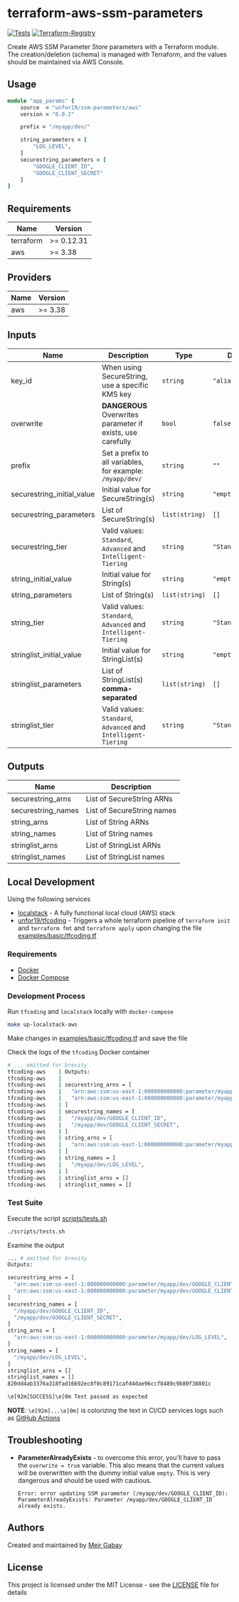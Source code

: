 # terraform-aws-ssm-parameters

[![Tests](https://github.com/unfor19/terraform-aws-ssm-parameters/actions/workflows/tests.yml/badge.svg)](https://github.com/unfor19/terraform-aws-ssm-parameters/actions/workflows/tests.yml) [![Terraform-Registry](https://img.shields.io/github/v/release/unfor19/terraform-aws-ssm-parameters?color=purple&label=terraform-registry&logo=terraform)](https://registry.terraform.io/modules/unfor19/ssm-parameters/aws/latest)

Create AWS SSM Parameter Store parameters with a Terraform module. The creation/deletion (schema) is managed with Terraform, and the values should be maintained via AWS Console.

## Usage

```ruby
module "app_params" {
    source  = "unfor19/ssm-parameters/aws"
    version = "0.0.2"

    prefix = "/myapp/dev/"

    string_parameters = [
        "LOG_LEVEL",
    ]
    securestring_parameters = [
        "GOOGLE_CLIENT_ID",
        "GOOGLE_CLIENT_SECRET"
    ]
}
```

<!-- terraform_docs_start -->

## Requirements

| Name | Version |
|------|---------|
| terraform | >= 0.12.31 |
| aws | >= 3.38 |

## Providers

| Name | Version |
|------|---------|
| aws | >= 3.38 |

## Inputs

| Name | Description | Type | Default | Required |
|------|-------------|------|---------|:--------:|
| key_id | When using SecureString, use a specific KMS key | `string` | `"alias/aws/ssm"` | no |
| overwrite | **DANGEROUS** Overwrites parameter if exists, use carefully | `bool` | `false` | no |
| prefix | Set a prefix to all variables, for example: `/myapp/dev/` | `string` | `""` | no |
| securestring_initial_value | Initial value for SecureString(s) | `string` | `"empty"` | no |
| securestring_parameters | List of SecureString(s) | `list(string)` | `[]` | no |
| securestring_tier | Valid values: `Standard`, `Advanced` and `Intelligent-Tiering` | `string` | `"Standard"` | no |
| string_initial_value | Initial value for String(s) | `string` | `"empty"` | no |
| string_parameters | List of String(s) | `list(string)` | `[]` | no |
| string_tier | Valid values: `Standard`, `Advanced` and `Intelligent-Tiering` | `string` | `"Standard"` | no |
| stringlist_initial_value | Initial value for StringList(s) | `string` | `"empty"` | no |
| stringlist_parameters | List of StringList(s) **comma-separated** | `list(string)` | `[]` | no |
| stringlist_tier | Valid values: `Standard`, `Advanced` and `Intelligent-Tiering` | `string` | `"Standard"` | no |

## Outputs

| Name | Description |
|------|-------------|
| securestring_arns | List of SecureString ARNs |
| securestring_names | List of SecureString names |
| string_arns | List of String ARNs |
| string_names | List of String names |
| stringlist_arns | List of StringList ARNs |
| stringlist_names | List of StringList names |

<!-- terraform_docs_end -->

## Local Development

Using the following services

- [localstack](https://github.com/localstack/localstack) - A fully functional local cloud (AWS) stack
- [unfor19/tfcoding](https://github.com/unfor19/tfcoding) - Triggers a whole terraform pipeline of `terraform init` and `terraform fmt` and `terraform apply` upon changing the file [examples/basic/tfcoding.tf](./examples/basic/tfcoding.tf)

### Requirements

- [Docker](https://docs.docker.com/get-docker/)
- [Docker Compose](https://docs.docker.com/compose/install/)

### Development Process

Run `tfcoding` and `localstack` locally with `docker-compose`

```bash
make up-localstack-aws
```

Make changes in [examples/basic/tfcoding.tf](./examples/basic/tfcoding.tf) and save the file

Check the logs of the `tfcoding` Docker container

```bash
# ... omitted for brevity
tfcoding-aws    | Outputs:
tfcoding-aws    | 
tfcoding-aws    | securestring_arns = [
tfcoding-aws    |   "arn:aws:ssm:us-east-1:000000000000:parameter/myapp/dev/GOOGLE_CLIENT_ID",
tfcoding-aws    |   "arn:aws:ssm:us-east-1:000000000000:parameter/myapp/dev/GOOGLE_CLIENT_SECRET",
tfcoding-aws    | ]
tfcoding-aws    | securestring_names = [
tfcoding-aws    |   "/myapp/dev/GOOGLE_CLIENT_ID",
tfcoding-aws    |   "/myapp/dev/GOOGLE_CLIENT_SECRET",
tfcoding-aws    | ]
tfcoding-aws    | string_arns = [
tfcoding-aws    |   "arn:aws:ssm:us-east-1:000000000000:parameter/myapp/dev/LOG_LEVEL",
tfcoding-aws    | ]
tfcoding-aws    | string_names = [
tfcoding-aws    |   "/myapp/dev/LOG_LEVEL",
tfcoding-aws    | ]
tfcoding-aws    | stringlist_arns = []
tfcoding-aws    | stringlist_names = []
```

### Test Suite

Execute the script [scripts/tests.sh](./scripts/tests.sh)

```bash
./scripts/tests.sh
```

Examine the output

```bash
... # omitted for brevity
Outputs:

securestring_arns = [
  "arn:aws:ssm:us-east-1:000000000000:parameter/myapp/dev/GOOGLE_CLIENT_ID",
  "arn:aws:ssm:us-east-1:000000000000:parameter/myapp/dev/GOOGLE_CLIENT_SECRET",
]
securestring_names = [
  "/myapp/dev/GOOGLE_CLIENT_ID",
  "/myapp/dev/GOOGLE_CLIENT_SECRET",
]
string_arns = [
  "arn:aws:ssm:us-east-1:000000000000:parameter/myapp/dev/LOG_LEVEL",
]
string_names = [
  "/myapp/dev/LOG_LEVEL",
]
stringlist_arns = []
stringlist_names = []
820dd4ab3376a318fad16692ec8f0c89171cafd4dae96ccf8489c9b80f38801c

\e[92m[SUCCESS]\e[0m Test passed as expected
```

**NOTE**: `\e[92m]...\e[0m]` is colorizing the text in CI/CD services logs such as [GitHub Actions](https://github.com/features/actions)

## Troubleshooting

- **ParameterAlreadyExists** - to overcome this error, you'll have to pass the `overwrite = true` variable. This also means that the current values will be overwritten with the dummy initial value `empty`. This is very dangerous and should be used with cautious.

  ```
  Error: error updating SSM parameter (/myapp/dev/GOOGLE_CLIENT_ID): ParameterAlreadyExists: Parameter /myapp/dev/GOOGLE_CLIENT_ID already exists.
  ```

## Authors

Created and maintained by [Meir Gabay](https://github.com/unfor19)

## License

This project is licensed under the MIT License - see the [LICENSE](https://github.com/unfor19/terraform-aws-ssm-parameters/blob/master/LICENSE) file for details
